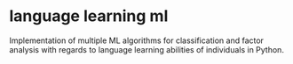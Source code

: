 # language learning ml
 
Implementation of multiple ML algorithms for classification and factor analysis with regards to language learning abilities of individuals in Python.
